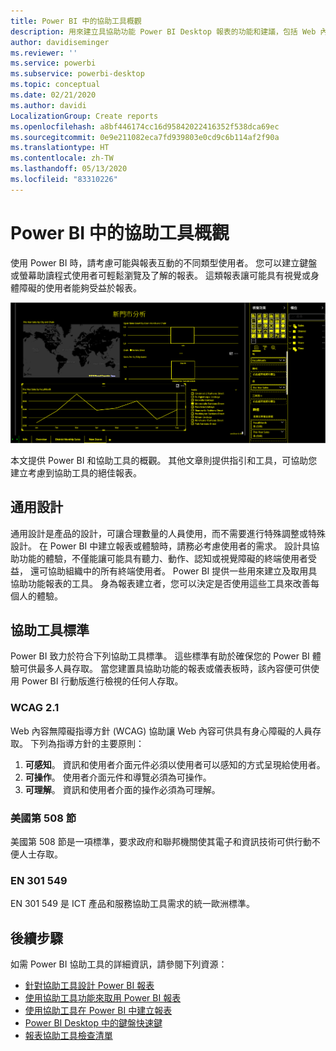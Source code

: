 ```yaml
---
title: Power BI 中的協助工具概觀
description: 用來建立具協助功能 Power BI Desktop 報表的功能和建議，包括 Web 內容無障礙指導方針 (WCAG)
author: davidiseminger
ms.reviewer: ''
ms.service: powerbi
ms.subservice: powerbi-desktop
ms.topic: conceptual
ms.date: 02/21/2020
ms.author: davidi
LocalizationGroup: Create reports
ms.openlocfilehash: a8bf446174cc16d95842022416352f538dca69ec
ms.sourcegitcommit: 0e9e211082eca7fd939803e0cd9c6b114af2f90a
ms.translationtype: HT
ms.contentlocale: zh-TW
ms.lasthandoff: 05/13/2020
ms.locfileid: "83310226"
---
```

# <a name="overview-of-accessibility-in-power-bi"></a>Power BI 中的協助工具概觀

使用 Power BI 時，請考慮可能與報表互動的不同類型使用者。 您可以建立鍵盤或螢幕助讀程式使用者可輕鬆瀏覽及了解的報表。 這類報表讓可能具有視覺或身體障礙的使用者能夠受益於報表。

![高對比 Windows 設定](media/desktop-accessibility/accessibility-05b.png)

本文提供 Power BI 和協助工具的概觀。 其他文章則提供指引和工具，可協助您建立考慮到協助工具的絕佳報表。

## <a name="universal-design"></a>通用設計

通用設計是產品的設計，可讓合理數量的人員使用，而不需要進行特殊調整或特殊設計。 在 Power BI 中建立報表或體驗時，請務必考慮使用者的需求。 設計具協助功能的體驗，不僅能讓可能具有聽力、動作、認知或視覺障礙的終端使用者受益， 還可協助組織中的所有終端使用者。 Power BI 提供一些用來建立及取用具協助功能報表的工具。 身為報表建立者，您可以決定是否使用這些工具來改善每個人的體驗。

## <a name="accessibility-standards"></a>協助工具標準

Power BI 致力於符合下列協助工具標準。 這些標準有助於確保您的 Power BI 體驗可供最多人員存取。 當您建置具協助功能的報表或儀表板時，該內容便可供使用 Power BI 行動版進行檢視的任何人存取。

### <a name="wcag-21"></a>WCAG 2.1

Web 內容無障礙指導方針 (WCAG) 協助讓 Web 內容可供具有身心障礙的人員存取。 下列為指導方針的主要原則：

1. **可感知**。 資訊和使用者介面元件必須以使用者可以感知的方式呈現給使用者。
2. **可操作**。 使用者介面元件和導覽必須為可操作。
3. **可理解**。 資訊和使用者介面的操作必須為可理解。

### <a name="us-section-508"></a>美國第 508 節

美國第 508 節是一項標準，要求政府和聯邦機關使其電子和資訊技術可供行動不便人士存取。

### <a name="en-301-549"></a>EN 301 549

EN 301 549 是 ICT 產品和服務協助工具需求的統一歐洲標準。  

## <a name="next-steps"></a>後續步驟

如需 Power BI 協助工具的詳細資訊，請參閱下列資源：

* [針對協助工具設計 Power BI 報表](desktop-accessibility-creating-reports.md)
* [使用協助工具功能來取用 Power BI 報表](desktop-accessibility-consuming-tools.md)
* [使用協助工具在 Power BI 中建立報表](desktop-accessibility-creating-tools.md)
* [Power BI Desktop 中的鍵盤快速鍵](desktop-accessibility-keyboard-shortcuts.md)
* [報表協助工具檢查清單](desktop-accessibility-creating-reports.md#report-accessibility-checklist)


